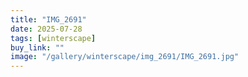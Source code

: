 ```yaml
---
title: "IMG_2691"
date: 2025-07-28
tags: [winterscape]
buy_link: ""
image: "/gallery/winterscape/img_2691/IMG_2691.jpg"
---
```

